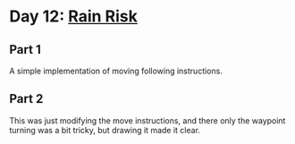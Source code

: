 # Day 12: [Rain Risk](https://adventofcode.com/2020/day/12)

## Part 1

A simple implementation of moving following instructions.

## Part 2

This was just modifying the move instructions, and there only the waypoint turning was a bit tricky, but drawing it made it clear.

